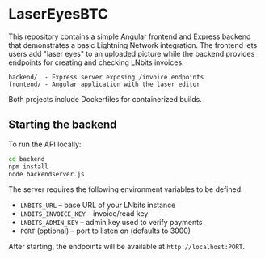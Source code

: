 # LaserEyesBTC

This repository contains a simple Angular frontend and Express backend that demonstrates a basic Lightning Network integration. The frontend lets users add "laser eyes" to an uploaded picture while the backend provides endpoints for creating and checking LNbits invoices.

```
backend/  - Express server exposing /invoice endpoints
frontend/ - Angular application with the laser editor
```

Both projects include Dockerfiles for containerized builds.

## Starting the backend

To run the API locally:

```bash
cd backend
npm install
node backendserver.js
```

The server requires the following environment variables to be defined:

- `LNBITS_URL` – base URL of your LNbits instance
- `LNBITS_INVOICE_KEY` – invoice/read key
- `LNBITS_ADMIN_KEY` – admin key used to verify payments
- `PORT` (optional) – port to listen on (defaults to 3000)

After starting, the endpoints will be available at `http://localhost:PORT`.

